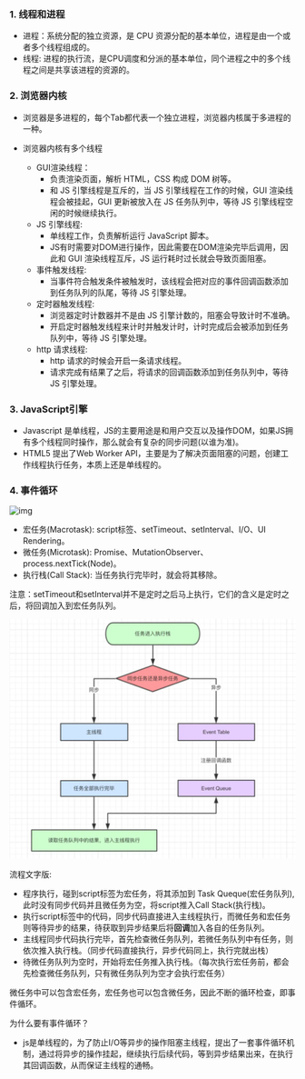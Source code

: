 ### 1. 线程和进程

- 进程：系统分配的独立资源，是 CPU 资源分配的基本单位，进程是由一个或者多个线程组成的。
- 线程:   进程的执行流，是CPU调度和分派的基本单位，同个进程之中的多个线程之间是共享该进程的资源的。

### 2. 浏览器内核

- 浏览器是多进程的，每个Tab都代表一个独立进程，浏览器内核属于多进程的一种。

- 浏览器内核有多个线程

  - GUI渲染线程：
    - 负责渲染页面，解析 HTML，CSS 构成 DOM 树等。
    - 和 JS 引擎线程是互斥的，当 JS 引擎线程在工作的时候，GUI 渲染线程会被挂起，GUI 更新被放入在 JS 任务队列中，等待 JS 引擎线程空闲的时候继续执行。
  - JS 引擎线程:
    - 单线程工作，负责解析运行 JavaScript 脚本。
    - JS有时需要对DOM进行操作，因此需要在DOM渲染完毕后调用，因此和 GUI 渲染线程互斥，JS 运行耗时过长就会导致页面阻塞。
  - 事件触发线程:
    - 当事件符合触发条件被触发时，该线程会把对应的事件回调函数添加到任务队列的队尾，等待 JS 引擎处理。
  - 定时器触发线程:
    - 浏览器定时计数器并不是由 JS 引擎计数的，阻塞会导致计时不准确。
    - 开启定时器触发线程来计时并触发计时，计时完成后会被添加到任务队列中，等待 JS 引擎处理。
  - http 请求线程:
    - http 请求的时候会开启一条请求线程。
    - 请求完成有结果了之后，将请求的回调函数添加到任务队列中，等待 JS 引擎处理。

  

### 3. JavaScript引擎

- Javascript 是单线程，JS的主要用途是和用户交互以及操作DOM，如果JS拥有多个线程同时操作，那么就会有复杂的同步问题(以谁为准)。
- HTML5 提出了Web Worker API，主要是为了解决页面阻塞的问题，创建工作线程执行任务，本质上还是单线程的。



### 4. 事件循环

![img](image/9.png)

- 宏任务(Macrotask): script标签、setTimeout、setInterval、I/O、UI  Rendering。
- 微任务(Microtask): Promise、MutationObserver、process.nextTick(Node)。
- 执行栈(Call Stack):  当任务执行完毕时，就会将其移除。

注意：setTimeout和setInterval并不是定时之后马上执行，它们的含义是定时之后，将回调加入到宏任务队列。



![](images\10.png)

流程文字版: 

- 程序执行，碰到script标签为宏任务，将其添加到 Task Queque(宏任务队列), 此时没有同步代码并且微任务为空，将script推入Call Stack(执行栈)。
- 执行script标签中的代码，同步代码直接进入主线程执行，而微任务和宏任务则等待异步的结果，待获取到异步结果后将**回调**加入各自的任务队列。
- 主线程同步代码执行完毕，首先检查微任务队列，若微任务队列中有任务，则依次推入执行栈。（同步代码直接执行，异步代码同上，执行完就出栈）
- 待微任务队列为空时，开始将宏任务推入执行栈。（每次执行宏任务前，都会先检查微任务队列，只有微任务队列为空才会执行宏任务）

微任务中可以包含宏任务，宏任务也可以包含微任务，因此不断的循环检查，即事件循环。

为什么要有事件循环？

- js是单线程的，为了防止I/O等异步的操作阻塞主线程，提出了一套事件循环机制，通过将异步的操作挂起，继续执行后续代码，等到异步结果出来，在执行其回调函数，从而保证主线程的通畅。

